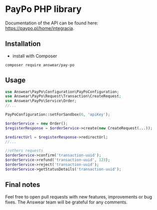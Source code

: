 # PayPo PHP library

Documentation of the API can be found here: https://paypo.pl/home/integracja.


Installation
------------

* install with Composer
```
composer require answear/pay-po
```


Usage
------------

```php
use Answear\PayPo\Configuration\PayPoConfiguration;
use Answear\PayPo\Request\Transaction\CreateRequest;
use Answear\PayPo\Service\Order;
//...

PayPoConfiguration::setForSandbox(6, 'apiKey');

$orderService = new Order();
$registerResponse = $orderService->create(new CreateRequest(...));

$redirectUrl = $registerResponse->redirectUrl;
//...

//others requests
$orderService->confirm('transaction-uuid');
$orderService->refund('transaction-uuid', 123);
$orderService->reject('transaction-uuid');
$orderService->getStatusDetails('transaction-uuid');
```

Final notes
------------

Feel free to open pull requests with new features, improvements or bug fixes. The Answear team will be grateful for any comments.

